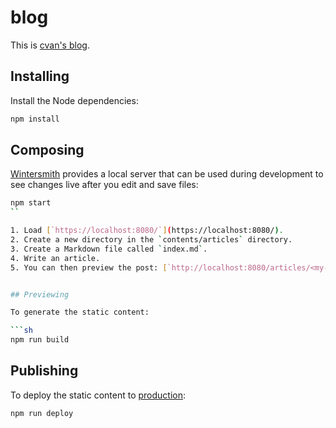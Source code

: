 # blog

This is [cvan's blog](https://blog.cvan.io/).


## Installing

Install the Node dependencies:

```sh
npm install
```

## Composing

[Wintersmith](http://wintersmith.io/) provides a local server that can be used during development to see changes live after you edit and save files:

```sh
npm start
``

1. Load [`https://localhost:8080/`](https://localhost:8080/).
2. Create a new directory in the `contents/articles` directory.
3. Create a Markdown file called `index.md`.
4. Write an article.
5. You can then preview the post: [`http://localhost:8080/articles/<my-article-slug>/`](`http://localhost:8080/articles/<my-article-slug>/`)


## Previewing

To generate the static content:

```sh
npm run build
```

## Publishing

To deploy the static content to [production](https://blog.cvan.io/):

```sh
npm run deploy
```
